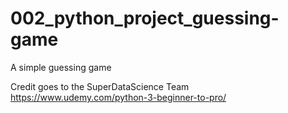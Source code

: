 # 002_python_project_guessing-game
A simple guessing game

Credit goes to the SuperDataScience Team https://www.udemy.com/python-3-beginner-to-pro/

